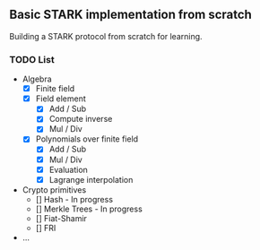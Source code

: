 ## Basic STARK implementation from scratch

Building a STARK protocol from scratch for learning.

### TODO List

- Algebra
    - [x] Finite field
    - [x] Field element
        - [x] Add / Sub
        - [x] Compute inverse
        - [x] Mul / Div
    - [x] Polynomials over finite field
        - [x] Add / Sub
        - [x] Mul / Div
        - [x] Evaluation
        - [x] Lagrange interpolation
- Crypto primitives
    - [] Hash - In progress
    - [] Merkle Trees - In progress
    - [] Fiat-Shamir
    - [] FRI
- ... 
